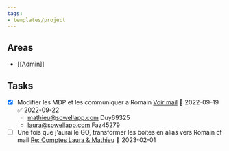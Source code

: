 ```yaml
---
tags:
- templates/project
---
```

## Areas
- [[Admin]] 
## Tasks 
- [x] Modifier les MDP et les communiquer a Romain [Voir mail](message://<PR1P264MB217454BA58051D5662856B3ACC499@PR1P264MB2174.FRAP264.PROD.OUTLOOK.COM>) 📅 2022-09-19 ✅ 2022-09-22
	- mathieu@sowellapp.com  Duy69325
	- laura@sowellapp.com Faz45279
- [ ] Une fois que j'aurai le GO, transformer les boites en alias vers Romain cf mail [Re: Comptes Laura & Mathieu](message:%3CE90A4F6E-AD23-4257-85FA-392EE9C769FF@sowellapp.com%3E) 📅 2023-02-01